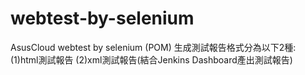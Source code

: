 # webtest-by-selenium
AsusCloud webtest by selenium (POM)
生成測試報告格式分為以下2種:
    (1)html測試報告
    (2)xml測試報告(結合Jenkins  Dashboard產出測試報告)
